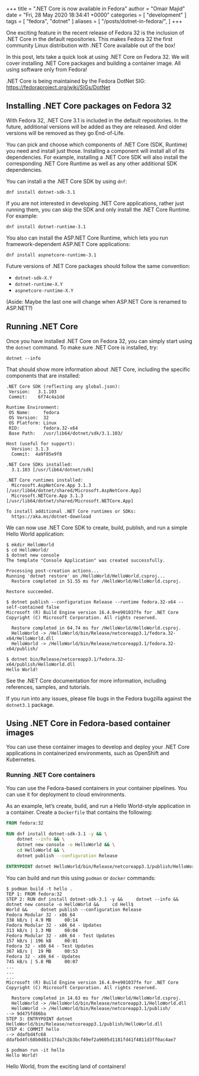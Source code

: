 +++
title = ".NET Core is now available in Fedora"
author = "Omair Majid"
date = "Fri, 28 May 2020 18:34:41 +0000"
categories = [ "development" ]
tags = [ "fedora", "dotnet" ]
aliases = [
    "/posts/dotnet-in-fedora/",
]
+++

One exciting feature in the recent release of Fedora 32 is the
inclusion of .NET Core in the default repositories. This makes Fedora
32 the first community Linux distribution with .NET Core available out
of the box!

In this post, lets take a quick look at using .NET Core on Fedora 32.
We will cover installing .NET Core packages and building a container
image. All using software only from Fedora!

.NET Core is being maintained by the Fedora DotNet SIG:
https://fedoraproject.org/wiki/SIGs/DotNet

## Installing .NET Core packages on Fedora 32

With Fedora 32, .NET Core 3.1 is included in the default repositories.
In the future, additional versions will be added as they are released.
And older versions will be removed as they go End-of-Life.

You can pick and choose which components of .NET Core (SDK, Runtime)
you need and install just those. Installing a component will install
all of its dependencies. For example, installing a .NET Core SDK will
also install the corresponding .NET Core Runtime as well as any other
additional SDK dependencies.

You can install a the .NET Core SDK by using `dnf`:

```shell
dnf install dotnet-sdk-3.1
```

If you are not interested in developing .NET Core applications, rather
just running them, you can skip the SDK and only install the
.NET Core Runtime. For example:

```shell
dnf install dotnet-runtime-3.1
```

You also can install the ASP.NET Core Runtime, which lets you run
framework-dependent ASP.NET Core applications:

```shell
dnf install aspnetcore-runtime-3.1
```

Future versions of .NET Core packages should follow the same
convention:

- `dotnet-sdk-X.Y`
- `dotnet-runtime-X.Y`
- `aspnetcore-runtime-X.Y`

(Aside: Maybe the last one will change when ASP.NET Core is renamed to
ASP.NET?)

## Running .NET Core

Once you have installed .NET Core on Fedora 32, you can simply start
using the `dotnet` command. To make sure .NET Core is installed, try:

```shell
dotnet --info
```

That should show more information about .NET Core, including the specific components that are installed:

```shell
.NET Core SDK (reflecting any global.json):
 Version:   3.1.103
 Commit:    6f74c4a1dd

Runtime Environment:
 OS Name:     fedora
 OS Version:  32
 OS Platform: Linux
 RID:         fedora.32-x64
 Base Path:   /usr/lib64/dotnet/sdk/3.1.103/

Host (useful for support):
  Version: 3.1.3
  Commit:  4a9f85e9f8

.NET Core SDKs installed:
  3.1.103 [/usr/lib64/dotnet/sdk]

.NET Core runtimes installed:
  Microsoft.AspNetCore.App 3.1.3 [/usr/lib64/dotnet/shared/Microsoft.AspNetCore.App]
  Microsoft.NETCore.App 3.1.3 [/usr/lib64/dotnet/shared/Microsoft.NETCore.App]

To install additional .NET Core runtimes or SDKs:
  https://aka.ms/dotnet-download
```

We can now use .NET Core SDK to create, build, publish, and run a simple Hello World application:

```shell
$ mkdir HelloWorld
$ cd HelloWorld/
$ dotnet new console
The template "Console Application" was created successfully.

Processing post-creation actions...
Running 'dotnet restore' on /HelloWorld/HelloWorld.csproj...
  Restore completed in 51.55 ms for /HelloWorld/HelloWorld.csproj.

Restore succeeded.

$ dotnet publish --configuration Release --runtime fedora.32-x64 --self-contained false
Microsoft (R) Build Engine version 16.4.0+e901037fe for .NET Core
Copyright (C) Microsoft Corporation. All rights reserved.

  Restore completed in 64.74 ms for /HelloWorld/HelloWorld.csproj.
  HelloWorld -> /HelloWorld/bin/Release/netcoreapp3.1/fedora.32-x64/HelloWorld.dll
  HelloWorld -> /HelloWorld/bin/Release/netcoreapp3.1/fedora.32-x64/publish/

$ dotnet bin/Release/netcoreapp3.1/fedora.32-x64/publish/HelloWorld.dll
Hello World!

```

See the .NET Core documentation for more information, including
references, samples, and tutorials.

If you run into any issues, please file bugs in the Fedora bugzilla
against the `dotnet3.1` package.

## Using .NET Core in Fedora-based container images

You can use these container images to develop and deploy your .NET
Core applications in containerized environments, such as OpenShift and
Kubernetes.

### Running .NET Core containers

You can use the Fedora-based containers in your container pipelines.
You can use it for deployment to cloud environments.

As an example, let’s create, build, and run a Hello World-style
application in a container. Create a `Dockerfile` that contains the
following:

```dockerfile
FROM fedora:32

RUN dnf install dotnet-sdk-3.1 -y && \
    dotnet --info && \
    dotnet new console -o HelloWorld && \
    cd HelloWorld && \
    dotnet publish --configuration Release

ENTRYPOINT dotnet HelloWorld/bin/Release/netcoreapp3.1/publish/HelloWorld.dll
```

You can build and run this using `podman` or `docker` commands:

```shell
$ podman build -t hello .
TEP 1: FROM fedora:32
STEP 2: RUN dnf install dotnet-sdk-3.1 -y &&     dotnet --info &&     dotnet new console -o HelloWorld &&     cd Hell$
World &&     dotnet publish --configuration Release
Fedora Modular 32 - x86_64                                                            338 kB/s | 4.9 MB     00:14
Fedora Modular 32 - x86_64 - Updates                                                  313 kB/s | 1.3 MB     00:04
Fedora Modular 32 - x86_64 - Test Updates                                             157 kB/s | 196 kB     00:01
Fedora 32 - x86_64 - Test Updates                                                     367 kB/s |  19 MB     00:53
Fedora 32 - x86_64 - Updates                                                          745 kB/s | 5.8 MB     00:07
...
...
...
Microsoft (R) Build Engine version 16.4.0+e901037fe for .NET Core
Copyright (C) Microsoft Corporation. All rights reserved.

  Restore completed in 14.63 ms for /HelloWorld/HelloWorld.csproj.
  HelloWorld -> /HelloWorld/bin/Release/netcoreapp3.1/HelloWorld.dll
  HelloWorld -> /HelloWorld/bin/Release/netcoreapp3.1/publish/
--> 9d475fd86ba
STEP 3: ENTRYPOINT dotnet HelloWorld/bin/Release/netcoreapp3.1/publish/HelloWorld.dll
STEP 4: COMMIT hello
--> ddafbd4fc68
ddafbd4fc68b0d81c17da7c2b3bcf49ef2a9605d1181fd41f4811d3ff0ac4ae7

$ podman run -it hello
Hello World!
```

Hello World, from the exciting land of containers!

